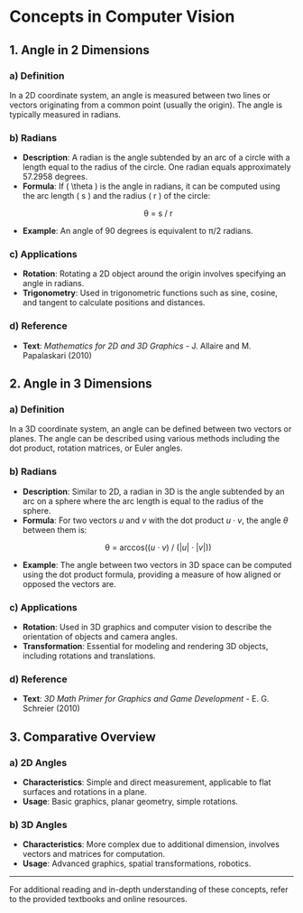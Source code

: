 # Concepts in Computer Vision

## 1. **Angle in 2 Dimensions**

### a) **Definition**
   In a 2D coordinate system, an angle is measured between two lines or vectors originating from a common point (usually the origin). The angle is typically measured in radians.

   ### b) **Radians**
   - **Description**: A radian is the angle subtended by an arc of a circle with a length equal to the radius of the circle. One radian equals approximately 57.2958 degrees.
   - **Formula**: If \( \theta \) is the angle in radians, it can be computed using the arc length \( s \) and the radius \( r \) of the circle:
     <p align="center">
     θ = s / r
     </p>
   - **Example**: An angle of 90 degrees is equivalent to &pi;/2 radians.

   ### c) **Applications**
   - **Rotation**: Rotating a 2D object around the origin involves specifying an angle in radians.
   - **Trigonometry**: Used in trigonometric functions such as sine, cosine, and tangent to calculate positions and distances.

   ### d) **Reference**
   - **Text**: *Mathematics for 2D and 3D Graphics* - J. Allaire and M. Papalaskari (2010)

## 2. **Angle in 3 Dimensions**

### a) **Definition**
   In a 3D coordinate system, an angle can be defined between two vectors or planes. The angle can be described using various methods including the dot product, rotation matrices, or Euler angles.

   ### b) **Radians**
   - **Description**: Similar to 2D, a radian in 3D is the angle subtended by an arc on a sphere where the arc length is equal to the radius of the sphere.
   - **Formula**: For two vectors <i>u</i> and <i>v</i> with the dot product <i>u · v</i>, the angle <i>θ</i> between them is:
     <p align="center">
     θ = arccos((<i>u · v</i>) / (|<i>u</i>| · |<i>v</i>|))
     </p>
   - **Example**: The angle between two vectors in 3D space can be computed using the dot product formula, providing a measure of how aligned or opposed the vectors are.

   ### c) **Applications**
   - **Rotation**: Used in 3D graphics and computer vision to describe the orientation of objects and camera angles.
   - **Transformation**: Essential for modeling and rendering 3D objects, including rotations and translations.

   ### d) **Reference**
   - **Text**: *3D Math Primer for Graphics and Game Development* - E. G. Schreier (2010)

## 3. **Comparative Overview**

### a) **2D Angles**
   - **Characteristics**: Simple and direct measurement, applicable to flat surfaces and rotations in a plane.
   - **Usage**: Basic graphics, planar geometry, simple rotations.

### b) **3D Angles**
   - **Characteristics**: More complex due to additional dimension, involves vectors and matrices for computation.
   - **Usage**: Advanced graphics, spatial transformations, robotics.

---

For additional reading and in-depth understanding of these concepts, refer to the provided textbooks and online resources.